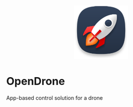 <p align="center">
    <img src=".github/.media/icon.png" width="144px" height="144px">
</p>

<h1>OpenDrone</h1>
<p>App-based control solution for a drone</p>
